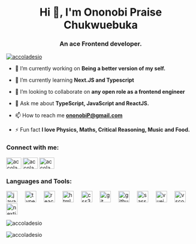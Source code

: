 <h1 align="center">Hi 👋, I'm Ononobi Praise Chukwuebuka</h1>
<h3 align="center">An ace Frontend developer.</h3>

<p align="left"> <a href="https://github.com/ryo-ma/github-profile-trophy"><img src="https://github-profile-trophy.vercel.app/?username=accoladesio" alt="accoladesio" /></a> </p>

- 🔭 I’m currently working on **Being a better version of my self.**

- 🌱 I’m currently learning **Next.JS and Typescript**

- 👯 I’m looking to collaborate on **any open role as a frontend engineer**

- 💬 Ask me about **TypeScript, JavaScript and ReactJS.**

- 📫 How to reach me **ononobiP@gmail.com**

- ⚡ Fun fact **I love Physics, Maths, Critical Reasoning, Music and Food.**

<h3 align="left">Connect with me:</h3>
<p align="left">
<a href="https://twitter.com/accoladesio" target="blank"><img align="center" src="https://raw.githubusercontent.com/rahuldkjain/github-profile-readme-generator/master/src/images/icons/Social/twitter.svg" alt="accoladesio" height="30" width="40" /></a>
<a href="https://instagram.com/accolades.io" target="blank"><img align="center" src="https://raw.githubusercontent.com/rahuldkjain/github-profile-readme-generator/master/src/images/icons/Social/instagram.svg" alt="accolades.io" height="30" width="40" /></a>
<a href="https://facebook.com/tobyononobi" target="blank"><img align="center" src="https://raw.githubusercontent.com/rahuldkjain/github-profile-readme-generator/master/src/images/icons/Social/facebook.svg" alt="accolades.io" height="30" width="40" /></a>
</p>

<h3 align="left">Languages and Tools:</h3>
<div align="left">

 <img src="https://cdn.jsdelivr.net/gh/devicons/devicon/icons/javascript/javascript-original.svg" height="30" alt="javascript logo" />

 <img width="12" />

 <img src="https://cdn.jsdelivr.net/gh/devicons/devicon/icons/typescript/typescript-original.svg" height="30" alt="typescript logo" />

 <img width="12" />

 <img src="https://cdn.jsdelivr.net/gh/devicons/devicon/icons/react/react-original.svg" height="30" alt="react logo" />

 <img width="12" />

 <img src="https://cdn.jsdelivr.net/gh/devicons/devicon/icons/html5/html5-original.svg" height="30" alt="html5 logo" />

 <img width="12" />

 <img src="https://cdn.jsdelivr.net/gh/devicons/devicon/icons/css3/css3-original.svg" height="30" alt="css3 logo" />

 <img width="12" />

 <img src="https://cdn.jsdelivr.net/gh/devicons/devicon/icons/git/git-original.svg" height="30" alt="git logo" />

 <img width="12" />

 <img src="https://cdn.jsdelivr.net/gh/devicons/devicon/icons/github/github-original.svg" height="30" alt="github logo" />

 <img width="12" />

 <img src="https://cdn.jsdelivr.net/gh/devicons/devicon/icons/sass/sass-original.svg" height="30" alt="sass logo" />

 <img width="12" />

 <img src="https://cdn.jsdelivr.net/gh/devicons/devicon/icons/vuejs/vuejs-original.svg" height="30" alt="vuejs logo" />

 <img width="12" />

 <img src="https://cdn.jsdelivr.net/gh/devicons/devicon/icons/vscode/vscode-original.svg" height="30" alt="vscode logo" />

 <img width="12" />

 <img src="https://cdn.jsdelivr.net/gh/devicons/devicon/icons/nextjs/nextjs-original.svg" height="30" alt="nextjs logo" />

</div>



<p><img align="center" src="https://github-readme-stats.vercel.app/api/top-langs?username=accoladesio&show_icons=true&locale=en&layout=compact" alt="accoladesio" /></p>

<p><img align="center" src="https://github-readme-streak-stats.herokuapp.com/?user=accoladesio&" alt="accoladesio" /></p>

